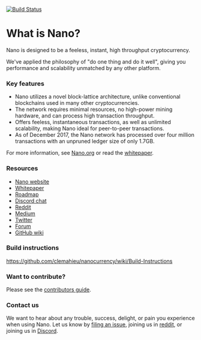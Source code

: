 [![Build Status](https://travis-ci.org/clemahieu/raiblocks.svg?branch=master)](https://travis-ci.org/clemahieu/raiblocks)

# What is Nano?
Nano is designed to be a feeless, instant, high throughput cryptocurrency.

We've applied the philosophy of "do one thing and do it well", giving you performance and scalability unmatched by any other platform.

### Key features
* Nano utilizes a novel block-lattice architecture, unlike conventional blockchains used in many other cryptocurrencies.
* The network requires minimal resources, no high-power mining hardware, and can process high transaction throughput.
* Offers feeless, instantaneous transactions, as well as unlimited scalability, making Nano ideal for peer-to-peer transactions.
* As of December 2017, the Nano network has processed over four million transactions with an unpruned ledger size of only 1.7GB.

For more information, see [Nano.org](https://nano.org/) or read the [whitepaper](https://nano.org/en/whitepaper).

### Resources
- [Nano website](https://nano.org)
- [Whitepaper](https://nano.org/en/whitepaper)
- [Roadmap](https://raiblocks.net/media/raiblocks-roadmap-v2-en.png)
- [Discord chat](https://chat.nano.org/)
- [Reddit](https://reddit.com/r/nanocurrency)
- [Medium](https://medium.com/@nanocurrency)
- [Twitter](https://twitter.com/nanocurrency)
- [Forum](https://forum.raiblocks.net/)
- [GitHub wiki](https://github.com/nanocurrency/raiblocks/wiki)

### Build instructions
https://github.com/clemahieu/nanocurrency/wiki/Build-Instructions

### Want to contribute?
Please see the [contributors guide](https://github.com/nanocurrency/raiblocks/wiki/Contributing).

### Contact us

We want to hear about any trouble, success, delight, or pain you experience when
using Nano. Let us know by [filing an issue](https://github.com/nanocurrency/raiblocks/issues), joining us in [reddit](https://reddit.com/r/nanocurrency), or joining us in [Discord](https://chat.nano.org/).
